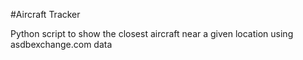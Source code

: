 #Aircraft Tracker

Python script to show the closest aircraft near a given location using asdbexchange.com data
